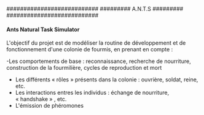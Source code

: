###########################
######### A.N.T.S #########
###########################

#### Ants Natural Task Simulator ####

L'objectif du projet est de modéliser la routine de développement et de fonctionnement d'une colonie de fourmis, en prenant en compte :

-Les comportements de base : reconnaissance, recherche de nourriture, construction de la fourmilière, cycles de reproduction et mort
- Les différents « rôles » présents dans la colonie : ouvrière, soldat, reine, etc.
- Les interactions entres les individus : échange de nourriture, « handshake » , etc.
- L'émission de phéromones